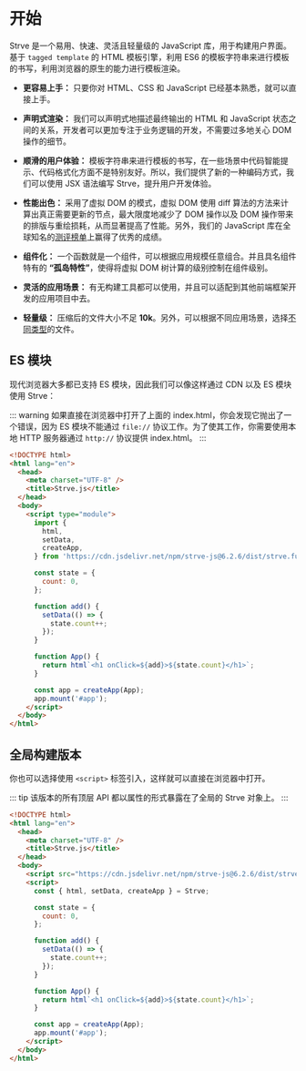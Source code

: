 # 开始

Strve 是一个易用、快速、灵活且轻量级的 JavaScript 库，用于构建用户界面。基于 `tagged template` 的 HTML 模板引擎，利用 ES6 的模板字符串来进行模板的书写，利用浏览器的原生的能力进行模板渲染。

- **更容易上手：** 只要你对 HTML、CSS 和 JavaScript 已经基本熟悉，就可以直接上手。

- **声明式渲染：** 我们可以声明式地描述最终输出的 HTML 和 JavaScript 状态之间的关系，开发者可以更加专注于业务逻辑的开发，不需要过多地关心 DOM 操作的细节。

- **顺滑的用户体验：** 模板字符串来进行模板的书写，在一些场景中代码智能提示、代码格式化方面不是特别友好。所以，我们提供了新的一种编码方式，我们可以使用 JSX 语法编写 Strve，提升用户开发体验。

- **性能出色：** 采用了虚拟 DOM 的模式，虚拟 DOM 使用 diff 算法的方法来计算出真正需要更新的节点，最大限度地减少了 DOM 操作以及 DOM 操作带来的排版与重绘损耗，从而显著提高了性能。另外，我们的 JavaScript 库在全球知名的[测评榜单](https://github.com/krausest/js-framework-benchmark)上赢得了优秀的成绩。

- **组件化：** 一个函数就是一个组件，可以根据应用规模任意组合。并且具名组件特有的 **“孤岛特性”**，使得将虚拟 DOM 树计算的级别控制在组件级别。

- **灵活的应用场景：** 有无构建工具都可以使用，并且可以适配到其他前端框架开发的应用项目中去。

- **轻量级：** 压缩后的文件大小不足 **10k**。另外，可以根据不同应用场景，选择[不同类型](https://www.jsdelivr.com/package/npm/strve-js?tab=files&path=dist)的文件。

## ES 模块

现代浏览器大多都已支持 ES 模块，因此我们可以像这样通过 CDN 以及 ES 模块使用 Strve：

::: warning
如果直接在浏览器中打开了上面的 index.html，你会发现它抛出了一个错误，因为 ES 模块不能通过 `file://` 协议工作。为了使其工作，你需要使用本地 HTTP 服务器通过 `http://` 协议提供 index.html。
:::

```html
<!DOCTYPE html>
<html lang="en">
  <head>
    <meta charset="UTF-8" />
    <title>Strve.js</title>
  </head>
  <body>
    <script type="module">
      import {
        html,
        setData,
        createApp,
      } from 'https://cdn.jsdelivr.net/npm/strve-js@6.2.6/dist/strve.full-esm.js';

      const state = {
        count: 0,
      };

      function add() {
        setData(() => {
          state.count++;
        });
      }

      function App() {
        return html`<h1 onClick=${add}>${state.count}</h1>`;
      }

      const app = createApp(App);
      app.mount('#app');
    </script>
  </body>
</html>
```

## 全局构建版本

你也可以选择使用 `<script>` 标签引入，这样就可以直接在浏览器中打开。

::: tip
该版本的所有顶层 API 都以属性的形式暴露在了全局的 Strve 对象上。
:::

```html
<!DOCTYPE html>
<html lang="en">
  <head>
    <meta charset="UTF-8" />
    <title>Strve.js</title>
  </head>
  <body>
    <script src="https://cdn.jsdelivr.net/npm/strve-js@6.2.6/dist/strve.full.prod.js"></script>
    <script>
      const { html, setData, createApp } = Strve;

      const state = {
        count: 0,
      };

      function add() {
        setData(() => {
          state.count++;
        });
      }

      function App() {
        return html`<h1 onClick=${add}>${state.count}</h1>`;
      }

      const app = createApp(App);
      app.mount('#app');
    </script>
  </body>
</html>
```
